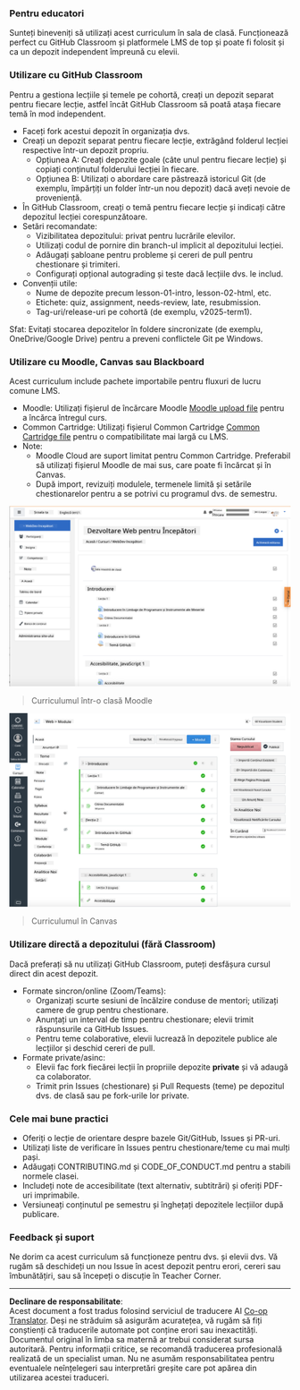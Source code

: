 <!--
CO_OP_TRANSLATOR_METADATA:
{
  "original_hash": "71009af209f81cc01a1f2d324200375f",
  "translation_date": "2025-10-03T10:42:19+00:00",
  "source_file": "for-teachers.md",
  "language_code": "ro"
}
-->
### Pentru educatori

Sunteți bineveniți să utilizați acest curriculum în sala de clasă. Funcționează perfect cu GitHub Classroom și platformele LMS de top și poate fi folosit și ca un depozit independent împreună cu elevii.

### Utilizare cu GitHub Classroom

Pentru a gestiona lecțiile și temele pe cohortă, creați un depozit separat pentru fiecare lecție, astfel încât GitHub Classroom să poată atașa fiecare temă în mod independent.

- Faceți fork acestui depozit în organizația dvs.
- Creați un depozit separat pentru fiecare lecție, extrăgând folderul lecției respective într-un depozit propriu.
  - Opțiunea A: Creați depozite goale (câte unul pentru fiecare lecție) și copiați conținutul folderului lecției în fiecare.
  - Opțiunea B: Utilizați o abordare care păstrează istoricul Git (de exemplu, împărțiți un folder într-un nou depozit) dacă aveți nevoie de proveniență.
- În GitHub Classroom, creați o temă pentru fiecare lecție și indicați către depozitul lecției corespunzătoare.
- Setări recomandate:
  - Vizibilitatea depozitului: privat pentru lucrările elevilor.
  - Utilizați codul de pornire din branch-ul implicit al depozitului lecției.
  - Adăugați șabloane pentru probleme și cereri de pull pentru chestionare și trimiteri.
  - Configurați opțional autograding și teste dacă lecțiile dvs. le includ.
- Convenții utile:
  - Nume de depozite precum lesson-01-intro, lesson-02-html, etc.
  - Etichete: quiz, assignment, needs-review, late, resubmission.
  - Tag-uri/release-uri pe cohortă (de exemplu, v2025-term1).

Sfat: Evitați stocarea depozitelor în foldere sincronizate (de exemplu, OneDrive/Google Drive) pentru a preveni conflictele Git pe Windows.

### Utilizare cu Moodle, Canvas sau Blackboard

Acest curriculum include pachete importabile pentru fluxuri de lucru comune LMS.

- Moodle: Utilizați fișierul de încărcare Moodle [Moodle upload file](../../../../../../../teaching-files/webdev-moodle.mbz) pentru a încărca întregul curs.
- Common Cartridge: Utilizați fișierul Common Cartridge [Common Cartridge file](../../../../../../../teaching-files/webdev-common-cartridge.imscc) pentru o compatibilitate mai largă cu LMS.
- Note:
  - Moodle Cloud are suport limitat pentru Common Cartridge. Preferabil să utilizați fișierul Moodle de mai sus, care poate fi încărcat și în Canvas.
  - După import, revizuiți modulele, termenele limită și setările chestionarelor pentru a se potrivi cu programul dvs. de semestru.

![Moodle](../../translated_images/moodle.94eb93d714a50cb2c97435b408017dee224348b61bc86203ffd43a4f4e57b95f.ro.png)
> Curriculumul într-o clasă Moodle

![Canvas](../../translated_images/canvas.fbd605ff8e5b8aff567d398528ce113db304446b90b9cad55c654de3fdfcda34.ro.png)
> Curriculumul în Canvas

### Utilizare directă a depozitului (fără Classroom)

Dacă preferați să nu utilizați GitHub Classroom, puteți desfășura cursul direct din acest depozit.

- Formate sincron/online (Zoom/Teams):
  - Organizați scurte sesiuni de încălzire conduse de mentori; utilizați camere de grup pentru chestionare.
  - Anunțați un interval de timp pentru chestionare; elevii trimit răspunsurile ca GitHub Issues.
  - Pentru teme colaborative, elevii lucrează în depozitele publice ale lecțiilor și deschid cereri de pull.
- Formate private/asinc:
  - Elevii fac fork fiecărei lecții în propriile depozite **private** și vă adaugă ca colaborator.
  - Trimit prin Issues (chestionare) și Pull Requests (teme) pe depozitul dvs. de clasă sau pe fork-urile lor private.

### Cele mai bune practici

- Oferiți o lecție de orientare despre bazele Git/GitHub, Issues și PR-uri.
- Utilizați liste de verificare în Issues pentru chestionare/teme cu mai mulți pași.
- Adăugați CONTRIBUTING.md și CODE_OF_CONDUCT.md pentru a stabili normele clasei.
- Includeți note de accesibilitate (text alternativ, subtitrări) și oferiți PDF-uri imprimabile.
- Versiuneați conținutul pe semestru și înghețați depozitele lecțiilor după publicare.

### Feedback și suport

Ne dorim ca acest curriculum să funcționeze pentru dvs. și elevii dvs. Vă rugăm să deschideți un nou Issue în acest depozit pentru erori, cereri sau îmbunătățiri, sau să începeți o discuție în Teacher Corner.

---

**Declinare de responsabilitate**:  
Acest document a fost tradus folosind serviciul de traducere AI [Co-op Translator](https://github.com/Azure/co-op-translator). Deși ne străduim să asigurăm acuratețea, vă rugăm să fiți conștienți că traducerile automate pot conține erori sau inexactități. Documentul original în limba sa maternă ar trebui considerat sursa autoritară. Pentru informații critice, se recomandă traducerea profesională realizată de un specialist uman. Nu ne asumăm responsabilitatea pentru eventualele neînțelegeri sau interpretări greșite care pot apărea din utilizarea acestei traduceri.